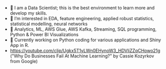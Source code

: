- 👋 I am a Data Scientist; this is the best environment to learn more and develop my skills.
- 👀 I’m interested in EDA, feature engineering, applied robust statistics, statistical modelling, neural networks
- 🌱 Analytics, ML, AWS Glue, AWS Kafka,  Streaming, SQL programming, Python & Power BI  Visualizations  
- 💞️ Currently working on Python coding for various applications and Shiny App in R.
- https://youtube.com/clip/Ugkx5T1yLWn0EHynoW3_HDVliZZqCHowo21g ("Why Do Businesses Fail At Machine Learning?" by Cassie Kozyrkov from Google)


<!---
ormigi/ormigi is a ✨ special ✨ repository because its `README.md` (this file) appears on your GitHub profile.
You can click the Preview link to take a look at your changes.
--->
